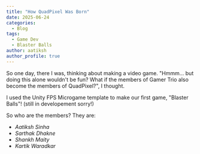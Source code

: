 ```yaml
---
title: "How QuadPixel Was Born"
date: 2025-06-24
categories:
  - Blog
tags:
  - Game Dev
  - Blaster Balls
author: aatiksh
author_profile: true
---
```


So one day, there I was, thinking about making a video game. 
"Hmmm... but doing this alone wouldn't be fun? What if the members of Gamer Trio also become the members of QuadPixel?", I thought.

I used the Unity FPS Microgame template to make our first game, "Blaster Balls"! (still in developement sorry!)

So who are the members?
They are:
- *Aatiksh Sinha*
- *Sarthak Dhakne*
- *Shankh Maity*
- *Kartik Waradkar*

